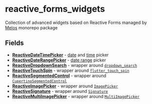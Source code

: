 # reactive_forms_widgets

Collection of advanced widgets based on Reactive Forms managed by [Melos](https://pub.dev/packages/melos) monorepo package

## Fields

- **[ReactiveDateTimePicker](https://pub.dev/packages/reactive_date_time_picker)** - [date](https://api.flutter.dev/flutter/material/showDatePicker.html) and [time](https://api.flutter.dev/flutter/material/showTimePicker.html) picker
- **[ReactiveDateRangePicker](https://pub.dev/packages/reactive_date_range_picker)** - [date range](https://api.flutter.dev/flutter/material/showDateRangePicker.html) picker
- **[ReactiveDropdownSearch](https://pub.dev/packages/reactive_dropdown_search)** - wrapper around [`dropdown_search`](https://pub.dev/packages/dropdown_search)
- **[ReactiveTouchSpin](https://pub.dev/packages/reactive_touch_spin)** - wrapper around [`flutter_touch_spin`](https://pub.dev/packages/flutter_touch_spin)
- **[ReactiveSegmentedControl](https://pub.dev/packages/reactive_segmented_control)** - wrapper around [`CupertinoSegmentedControl`](https://api.flutter.dev/flutter/cupertino/CupertinoSegmentedControl-class.html)
- **[ReactiveImagePicker](https://pub.dev/packages/reactive_image_picker)** - wrapper around [`ImagePicker`](https://pub.dev/packages/image_picker)
- **[ReactiveSignature](https://pub.dev/packages/reactive_signature)** - wrapper around [`Signature`](https://pub.dev/packages/signature)
- **[ReactiveMultiImagePicker](https://pub.dev/packages/reactive_multi_image_picker)** - wrapper around [`MultiImagePicker`](https://pub.dev/packages/multi_image_picker)
